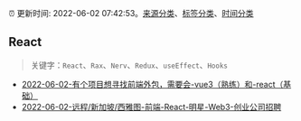 :alarm_clock: 更新时间: 2022-06-02 07:42:53。[来源分类](../README.md)、[标签分类](../TAGS.md)、[时间分类](../TIMELINE.md)

## React


> 关键字：`React`、`Rax`、`Nerv`、`Redux`、`useEffect`、`Hooks`



- [2022-06-02-有个项目想寻找前端外包，需要会-vue3（熟练）和-react（基础）](https://www.v2ex.com/t/856934) 
- [2022-06-02-远程/新加坡/西雅图-前端-React-明星-Web3-创业公司招聘](https://www.v2ex.com/t/856920) 